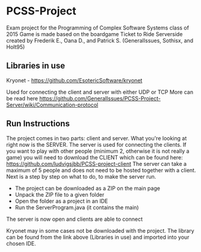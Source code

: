 # PCSS-Project

Exam project for the Programming of Complex Software Systems class of 2015
Game is made based on the boardgame Ticket to Ride
Serverside created by Frederik E., Oana D., and Patrick S. (GeneralIssues, Sothisx, and Holt95)



## Libraries in use

Kryonet - https://github.com/EsotericSoftware/kryonet

Used for connecting the client and server with either UDP or TCP
More can be read here https://github.com/GeneralIssues/PCSS-Project-Server/wiki/Communication-protocol



## Run Instructions
The project comes in two parts: client and server. 
What you're looking at right now is the SERVER.
The server is used for connecting the clients. 
If you want to play with other people (minimum 2, otherwise it is not really a game)
you will need to download the CLIENT which can be found here:
https://github.com/ludvigsjbb/PCSS-project-client
The server can take a maximum of 5 people and does not need to be hosted together with a client.
Next is a step by step on what to do, to make the server run. 
* The project can be downloaded as a ZIP on the main page
* Unpack the ZIP file to a given folder
* Open the folder as a project in an IDE
* Run the ServerProgram.java (it contains the main)

The server is now open and clients are able to connect

Kryonet may in some cases not be downloaded with the project. The library can be found from the link above (Libraries in use) and imported into your chosen IDE.
